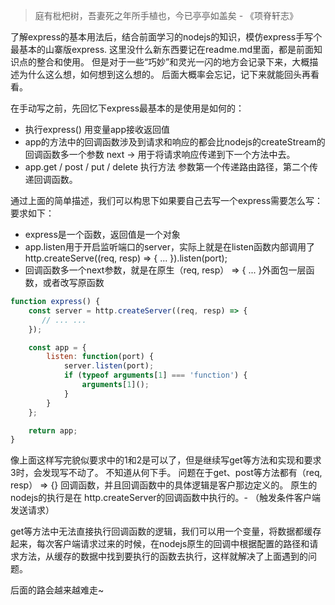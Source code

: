 > 庭有枇杷树，吾妻死之年所手植也，今已亭亭如盖矣 - 《项脊轩志》

了解express的基本用法后，结合前面学习的nodejs的知识，模仿express手写个最基本的山寨版express.
这里没什么新东西要记在readme.md里面，都是前面知识点的整合和使用。
但是对于一些“巧妙”和灵光一闪的地方会记录下来，大概描述为什么这么想，如何想到这么想的。
后面大概率会忘记，记下来就能回头再看看。

在手动写之前，先回忆下express最基本的是使用是如何的：
* 执行express() 用变量app接收返回值
* app的方法中的回调函数涉及到请求和响应的都会比nodejs的createStream的回调函数多一个参数 next -> 用于将请求响应传递到下一个方法中去。
* app.get / post / put / delete 执行方法 参数第一个传递路由路径，第二个传递回调函数。

通过上面的简单描述，我们可以构思下如果要自己去写一个express需要怎么写：
要求如下：
* express是一个函数，返回值是一个对象
* app.listen用于开启监听端口的server，实际上就是在listen函数内部调用了 http.createServe((req, resp) => { ... }).listen(port);
* 回调函数多一个next参数，就是在原生（req, resp） => { ... }外面包一层函数，或者改写原函数

```js
function express() {
    const server = http.createServer((req, resp) => {
       // ... ...
    });

    const app = {
        listen: function(port) {
            server.listen(port);
            if (typeof arguments[1] === 'function') {
                arguments[1]();
            }
        }
    }; 

    return app;
}
```

像上面这样写完貌似要求中的1和2是可以了，但是继续写get等方法和实现和要求3时，会发现写不动了。 不知道从何下手。
问题在于get、post等方法都有（req, resp） => {} 回调函数，并且回调函数中的具体逻辑是客户那边定义的。
原生的nodejs的执行是在 http.createServer的回调函数中执行的。- （触发条件客户端发送请求）

get等方法中无法直接执行回调函数的逻辑，我们可以用一个变量，将数据都缓存起来，每次客户端请求过来的时候，在nodejs原生的回调中根据配置的路径和请求方法，从缓存的数据中找到要执行的函数去执行，这样就解决了上面遇到的问题。

后面的路会越来越难走~





